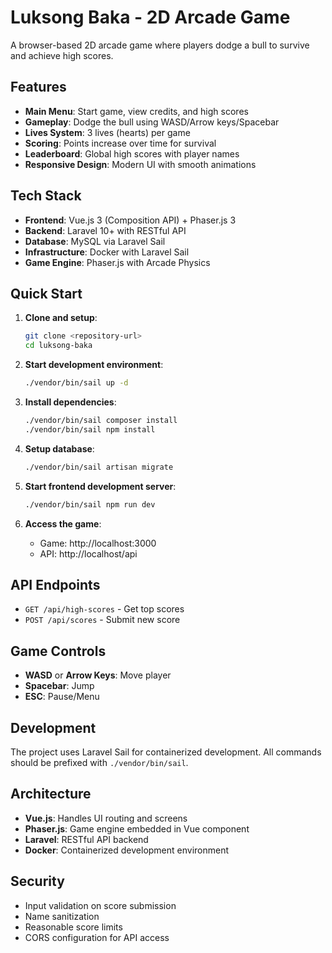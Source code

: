 # Luksong Baka - 2D Arcade Game

A browser-based 2D arcade game where players dodge a bull to survive and achieve high scores.

## Features

- **Main Menu**: Start game, view credits, and high scores
- **Gameplay**: Dodge the bull using WASD/Arrow keys/Spacebar
- **Lives System**: 3 lives (hearts) per game
- **Scoring**: Points increase over time for survival
- **Leaderboard**: Global high scores with player names
- **Responsive Design**: Modern UI with smooth animations

## Tech Stack

- **Frontend**: Vue.js 3 (Composition API) + Phaser.js 3
- **Backend**: Laravel 10+ with RESTful API
- **Database**: MySQL via Laravel Sail
- **Infrastructure**: Docker with Laravel Sail
- **Game Engine**: Phaser.js with Arcade Physics

## Quick Start

1. **Clone and setup**:
   ```bash
   git clone <repository-url>
   cd luksong-baka
   ```

2. **Start development environment**:
   ```bash
   ./vendor/bin/sail up -d
   ```

3. **Install dependencies**:
   ```bash
   ./vendor/bin/sail composer install
   ./vendor/bin/sail npm install
   ```

4. **Setup database**:
   ```bash
   ./vendor/bin/sail artisan migrate
   ```

5. **Start frontend development server**:
   ```bash
   ./vendor/bin/sail npm run dev
   ```

6. **Access the game**:
   - Game: http://localhost:3000
   - API: http://localhost/api

## API Endpoints

- `GET /api/high-scores` - Get top scores
- `POST /api/scores` - Submit new score

## Game Controls

- **WASD** or **Arrow Keys**: Move player
- **Spacebar**: Jump
- **ESC**: Pause/Menu

## Development

The project uses Laravel Sail for containerized development. All commands should be prefixed with `./vendor/bin/sail`.

## Architecture

- **Vue.js**: Handles UI routing and screens
- **Phaser.js**: Game engine embedded in Vue component
- **Laravel**: RESTful API backend
- **Docker**: Containerized development environment

## Security

- Input validation on score submission
- Name sanitization
- Reasonable score limits
- CORS configuration for API access
